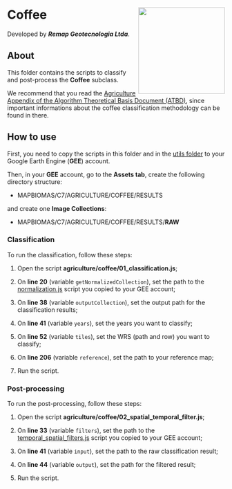 <div>
    <img src='../../assets/new_logo.png' height='auto' width='200' align='right'>
    <h1>Coffee</h1>
</div>

Developed by ***Remap Geotecnologia Ltda***.

## About

This folder contains the scripts to classify and post-process the **Coffee** subclass. 

We recommend that you read the [Agriculture Appendix of the Algorithm Theoretical Basis Document (ATBD)](https://mapbiomas.org/download-dos-atbds), since important informations about the coffee classification methodology can be found in there. 

## How to use

First, you need to copy the scripts in this folder and in the [utils folder](../utils) to your Google Earth Engine (**GEE**) account.

Then, in your **GEE** account, go to the **Assets tab**, create the following directory structure:

 - MAPBIOMAS/C7/AGRICULTURE/COFFEE/RESULTS

and create one **Image Collections**:

 - MAPBIOMAS/C7/AGRICULTURE/COFFEE/RESULTS/**RAW**
 

### Classification 

To run the classification, follow these steps:

1. Open the script **agriculture/coffee/01_classification.js**;

2. On **line 20** (variable `getNormalizedCollection`), set the path to the [normalization.js](../utils/normalization.js) script you copied to your GEE account;

3. On **line 38** (variable `outputCollection`), set the output path for the classification results;

4. On **line 41** (variable `years`), set the years you want to classify;
    
5. On **line 52** (variable `tiles`), set the WRS (path and row) you want to classify;

6. On **line 206** (variable `reference`), set the path to your reference map;
        
7. Run the script.

### Post-processing
    
To run the post-processing, follow these steps:

1. Open the script **agriculture/coffee/02_spatial_temporal_filter.js**;

2. On **line 33** (variable `filters`), set the path to the [temporal_spatial_filters.js](../utils/temporal_spatial_filters.js) script you copied to your GEE account;

3. On **line 41** (variable `input`), set the path to the raw classification result;

4. On **line 44** (variable `output`), set the path for the filtered result;

5. Run the script.